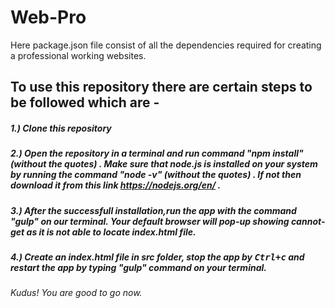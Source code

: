 # Web-Pro
Here package.json file consist of all the dependencies required for creating a professional working websites.

## To use this repository there are certain steps to be followed which are -
##### 1.) Clone this repository
##### 2.) Open the repository in a terminal and run command "npm install" (without the quotes) . Make sure that node.js is installed on your system by running the command "node -v" (without the quotes) . If not then download it from this link https://nodejs.org/en/ .
##### 3.) After the successfull installation,run the app with the command "gulp" on our terminal. Your default browser will pop-up showing cannot-get as it is not able to locate index.html file.
##### 4.) Create an index.html file in src folder, stop the app by <kbd>Ctrl+c</kbd> and restart the app by typing "gulp" command on your terminal.
###### Kudus! You are good to go now.

